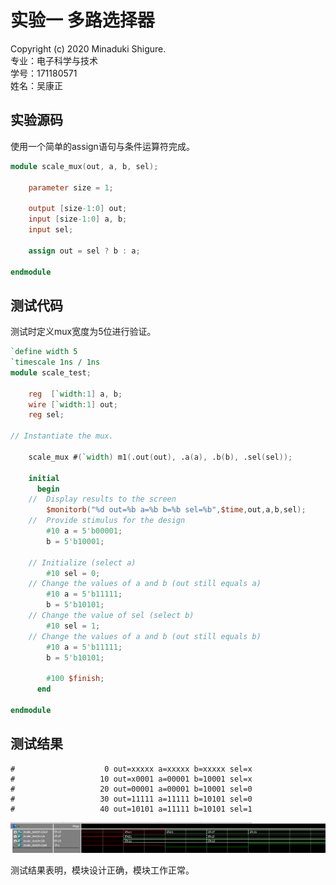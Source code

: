 # 实验一 多路选择器

Copyright (c) 2020 Minaduki Shigure.  
专业：电子科学与技术  
学号：171180571  
姓名：吴康正

## 实验源码

使用一个简单的assign语句与条件运算符完成。

```v
module scale_mux(out, a, b, sel);

    parameter size = 1;

    output [size-1:0] out;
    input [size-1:0] a, b;
    input sel;

    assign out = sel ? b : a;

endmodule
```

## 测试代码

测试时定义mux宽度为5位进行验证。

```v
`define width 5
`timescale 1ns / 1ns
module scale_test;

    reg  [`width:1] a, b;
    wire [`width:1] out;
    reg sel;

// Instantiate the mux.  

    scale_mux #(`width) m1(.out(out), .a(a), .b(b), .sel(sel)); 

    initial
      begin 
	//  Display results to the screen
        $monitorb("%d out=%b a=%b b=%b sel=%b",$time,out,a,b,sel);
	//  Provide stimulus for the design
        #10 a = 5'b00001;
        b = 5'b10001;
         
	// Initialize (select a)
        #10 sel = 0;
	// Change the values of a and b (out still equals a)	 
        #10 a = 5'b11111;
        b = 5'b10101;
	// Change the value of sel (select b)
        #10 sel = 1;
	// Change the values of a and b (out still equals b)
        #10 a = 5'b11111;
        b = 5'b10101;	      
 	    
        #100 $finish;
      end

endmodule
```

## 测试结果

```plain
#                    0 out=xxxxx a=xxxxx b=xxxxx sel=x
#                   10 out=x0001 a=00001 b=10001 sel=x
#                   20 out=00001 a=00001 b=10001 sel=0
#                   30 out=11111 a=11111 b=10101 sel=0
#                   40 out=10101 a=11111 b=10101 sel=1
```

![时序图](./pic/1-1.png)

测试结果表明，模块设计正确，模块工作正常。

